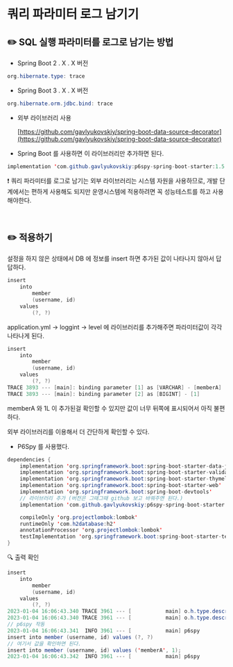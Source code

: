 # 쿼리 파라미터 로그 남기기

## ✏️ SQL 실행 파라미터를 로그로 남기는 방법

- Spring Boot 2 . X . X 버전

```java
org.hibernate.type: trace
```

- Spring Boot 3 . X . X 버전

```java
org.hibernate.orm.jdbc.bind: trace
```

- 외부 라이브러리 사용
    
    [https://github.com/gavlyukovskiy/spring-boot-data-source-decorator](https://github.com/gavlyukovskiy/spring-boot-data-source-decorator)
    
- Spring Boot 를 사용하면 이 라이브러리만 추가하면 된다.

```java
implementation 'com.github.gavlyukovskiy:p6spy-spring-boot-starter:1.5.6'
```

❗️ 쿼리 파라미터를 로그로 남기는 외부 라이브러리는 시스템 자원을 사용하므로, 개발 단계에서는 편하게 사용해도 되지만 운영시스템에 적용하려면 꼭 성능테스트를 하고 사용해야한다.

<br>

## ✏️ 적용하기

설정을 하지 않은 상태에서 DB 에 정보를 insert 하면 추가된 값이 나타나지 않아서 답답하다.

```java
insert 
    into
        member
        (username, id) 
    values
        (?, ?)
```

application.yml → loggint → level 에 라이브러리를 추가해주면 파라미터값이 각각 나타나게 된다.

```java
insert 
    into
        member
        (username, id) 
    values
        (?, ?)
TRACE 3893 --- [main]: binding parameter [1] as [VARCHAR] - [memberA]
TRACE 3893 --- [main]: binding parameter [2] as [BIGINT] - [1]
```

memberA 와 1L 이 추가된걸 확인할 수 있지만 값이 너무 뒤쪽에 표시되어서 아직 불편하다.

외부 라이브러리를 이용해서 더 간단하게 확인할 수 있다.

- P6Spy 를 사용했다.

```java
dependencies {
	implementation 'org.springframework.boot:spring-boot-starter-data-jpa'
	implementation 'org.springframework.boot:spring-boot-starter-validation'
	implementation 'org.springframework.boot:spring-boot-starter-thymeleaf'
	implementation 'org.springframework.boot:spring-boot-starter-web'
	implementation 'org.springframework.boot:spring-boot-devtools'
	// 라이브러리 추가 (버전은 그때그때 github 보고 바꿔주면 된다.)
	implementation 'com.github.gavlyukovskiy:p6spy-spring-boot-starter:1.8.1'

	compileOnly 'org.projectlombok:lombok'
	runtimeOnly 'com.h2database:h2'
	annotationProcessor 'org.projectlombok:lombok'
	testImplementation 'org.springframework.boot:spring-boot-starter-test'
}
```

🔍 출력 확인

```java
insert 
    into
        member
        (username, id) 
    values
        (?, ?)
2023-01-04 16:06:43.340 TRACE 3961 --- [           main] o.h.type.descriptor.sql.BasicBinder      : binding parameter [1] as [VARCHAR] - [memberA]
2023-01-04 16:06:43.340 TRACE 3961 --- [           main] o.h.type.descriptor.sql.BasicBinder      : binding parameter [2] as [BIGINT] - [1]
// p6spy 작동
2023-01-04 16:06:43.341  INFO 3961 --- [           main] p6spy                                    : #1672816003341 | took 0ms | statement | connection 3| url jdbc:h2:tcp://localhost/~/jpashop
insert into member (username, id) values (?, ?)
// 여기서 값을 확인하면 된다.
insert into member (username, id) values ('memberA', 1);
2023-01-04 16:06:43.342  INFO 3961 --- [           main] p6spy
```